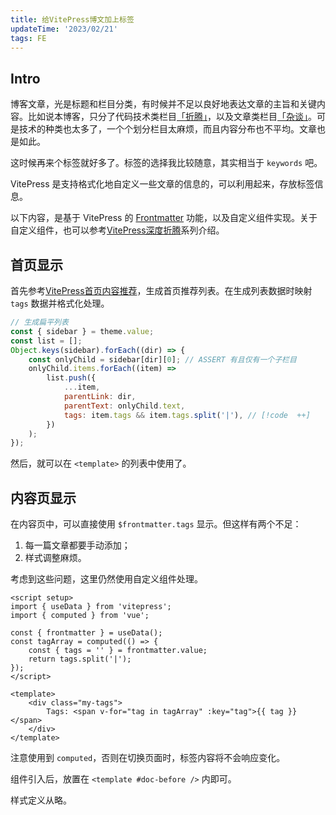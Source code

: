 ```yaml
---
title: 给VitePress博文加上标签
updateTime: '2023/02/21'
tags: FE
---
```


## Intro
博客文章，光是标题和栏目分类，有时候并不足以良好地表达文章的主旨和关键内容。比如说本博客，只分了代码技术类栏目[「折腾」](/CODES/)，以及文章类栏目[「杂谈」](/ESSAY/index.html)。可是技术的种类也太多了，一个个划分栏目太麻烦，而且内容分布也不平均。文章也是如此。

这时候再来个标签就好多了。标签的选择我比较随意，其实相当于 `keywords` 吧。

VitePress 是支持格式化地自定义一些文章的信息的，可以利用起来，存放标签信息。

以下内容，是基于 VitePress 的 [Frontmatter](https://vitepress.vuejs.org/guide/frontmatter#frontmatter) 功能，以及自定义组件实现。关于自定义组件，也可以参考[VitePress深度折腾](/CODES/vitepress-play-around.html)系列介绍。

## 首页显示
首先参考[VitePress首页内容推荐](/CODES/vitepress-recommendation.html)，生成首页推荐列表。在生成列表数据时映射 `tags` 数据并格式化处理。

```js
// 生成扁平列表
const { sidebar } = theme.value;
const list = [];
Object.keys(sidebar).forEach((dir) => {
    const onlyChild = sidebar[dir][0]; // ASSERT 有且仅有一个子栏目
    onlyChild.items.forEach((item) =>
        list.push({
            ...item,
            parentLink: dir,
            parentText: onlyChild.text,
            tags: item.tags && item.tags.split('|'), // [!code  ++]
        })
    );
});
```

然后，就可以在 `<template>` 的列表中使用了。

## 内容页显示
在内容页中，可以直接使用 `$frontmatter.tags` 显示。但这样有两个不足：
1. 每一篇文章都要手动添加；
2. 样式调整麻烦。

考虑到这些问题，这里仍然使用自定义组件处理。

```vue
<script setup>
import { useData } from 'vitepress';
import { computed } from 'vue';

const { frontmatter } = useData();
const tagArray = computed(() => {
    const { tags = '' } = frontmatter.value;
    return tags.split('|');
});
</script>

<template>
    <div class="my-tags">
        Tags: <span v-for="tag in tagArray" :key="tag">{{ tag }}</span>
    </div>
</template>
```

注意使用到 `computed`，否则在切换页面时，标签内容将不会响应变化。

组件引入后，放置在 `<template #doc-before />` 内即可。

样式定义从略。